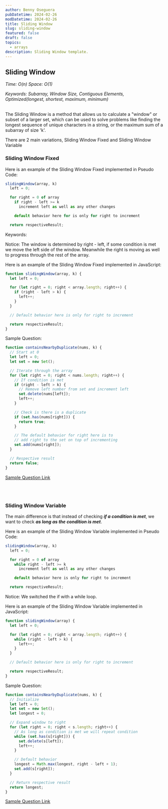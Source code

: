 ```yaml
---
author: Benny Oseguera
pubDatetime: 2024-02-26
modDatetime: 2024-02-26
title: Sliding Window
slug: sliding-window
featured: false
draft: false
topics:
  - arrays
description: Sliding Window template.
---
```


## Sliding Window

_Time: O(n) Space: O(1)_

_Keywords: Subarray, Window Size, Contiguous Elements, Optimized(longest, shortest, maximum, minimum)_
<br><br>

The Sliding Window is a method that allows us to calculate a "window" or subset of a larger set, which can be used to solve problems like finding the longest sequence of unique characters in a string, or the maximum sum of a subarray of size 'k'.

There are 2 main variations, Sliding Window Fixed and Sliding Window Variable

### Sliding Window Fixed

Here is an example of the Sliding Window Fixed implemented in Pseudo Code:

```javascript
slidingWindow(array, k)
  left = 0;

  for right = 0 of array
    if right - left >= k
      increment left as well as any other changes

    default behavior here for is only for right to increment

  return respectiveResult;
```

Keywords:

Notice:
The window is determined by right - left, if some condition is met we move the left side of the window. Meanwhile the right is moving as
well to progress through the rest of the array.

Here is an example of the Sliding Window Fixed implemented in JavaScript:

```javascript
function slidingWindow(array, k) {
  let left = 0;

  for (let right = 0; right < array.length; right++) {
    if (right - left > k) {
      left++;
    }
  }

  // Default behavior here is only for right to increment

  return respectiveResult;
}
```

Sample Question:

```javascript
function containsNearbyDuplicate(nums, k) {
  // Start at 0
  let left = 0;
  let set = new Set();

  // Iterate through the array
  for (let right = 0; right < nums.length; right++) {
    // If condition is met
    if (right - left > k) {
      // Remove left number from set and increment left
      set.delete(nums[left]);
      left++;
    }

    // Check is there is a duplicate
    if (set.has(nums[right])) {
      return true;
    }

    // The default behavior for right here is to
    // add right to the set on top of incrementing
    set.add(nums[right]);
  }

  // Respective result
  return false;
}
```

<a href="https://leetcode.com/problems/contains-duplicate-ii" target="_blank">Sample Question Link</a>

<br><br>

### Sliding Window Variable

The main difference is that instead of checking **_if a condition is met_**, we want to check **_as long as the condition is met_**.

Here is an example of the Sliding Window Variable implemented in Pseudo Code:

```javascript
slidingWindow(array, k)
  left = 0;

  for right = 0 of array
    while right - left >= k
      increment left as well as any other changes

    default behavior here is only for right to increment

  return respectiveResult;
```

Notice:
We switched the if with a while loop.

Here is an example of the Sliding Window Variable implemented in JavaScript:

```javascript
function slidingWindow(array) {
  let left = 0;

  for (let right = 0; right < array.length; right++) {
    while (right - left > k) {
      left++;
    }
  }

  // Default behavior here is only for right to increment

  return respectiveResult;
}
```

Sample Question:

```javascript
function containsNearbyDuplicate(nums, k) {
  // Initialize
  let left = 0;
  let set = new Set();
  let longest = 0;

  // Expand window to right
  for (let right = 0; right < s.length; right++) {
    // As long as condition is met we will repeat condition
    while (set.has(s[right])) {
      set.delete(s[left]);
      left++;
    }

    // Default behavior
    longest = Math.max(longest, right - left + 1);
    set.add(s[right]);
  }

  // Return respective result
  return longest;
}
```

<a href="https://leetcode.com/problems/longest-substring-without-repeating-characters" target="_blank">Sample Question Link</a>
